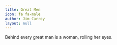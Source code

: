 ```yaml
---
title: Great Men
icon: fa fa-male
author: Jim Carrey
layout: null
---
```


Behind every great man is a woman, rolling her eyes.